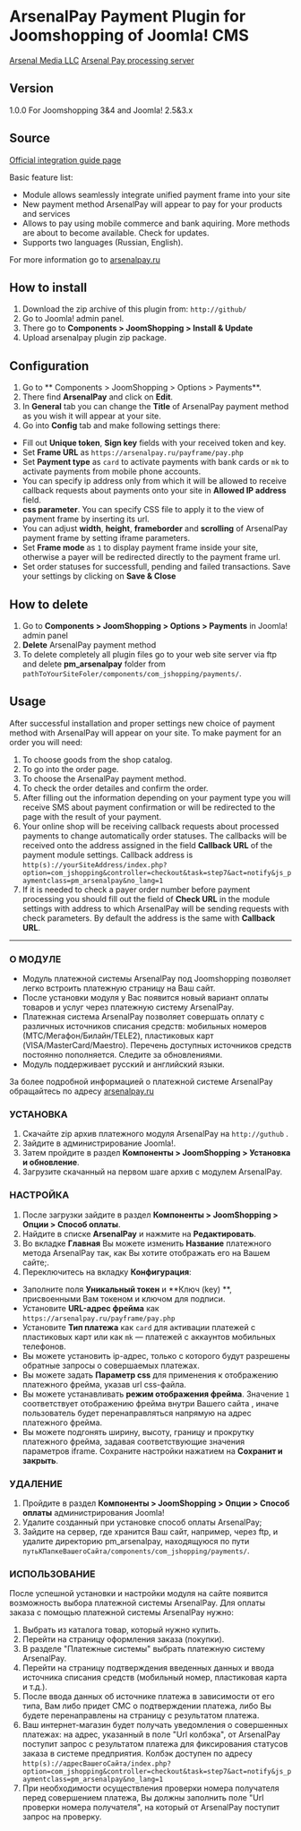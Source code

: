 # ArsenalPay Payment Plugin for Joomshopping of Joomla! CMS

[Arsenal Media LLC](http://www.arsenalmedia.ru/index.php/en)
[Arsenal Pay processing server]( https://arsenalpay.ru/ )

## Version
1.0.0
For Joomshopping 3&4 and Joomla! 2.5&3.x

## Source
[Official integration guide page]( https://arsenalpay.ru/site/integration/ )

Basic feature list:

 * Module allows seamlessly integrate unified payment frame into your site 
 * New payment method ArsenalPay will appear to pay for your products and services
 * Allows to pay using mobile commerce and bank aquiring. More methods are about to become available. Check for updates.
 * Supports two languages (Russian, English).

For more information go to [arsenalpay.ru](http://arsenalpay.ru)
 
## How to install
1. Download the  zip archive of this plugin from:
	`http://github/`
2. Go to Joomla! admin panel.
3. There go  to **Components > JoomShopping > Install & Update**
4. Upload  arsenalpay plugin zip package. 

## Configuration 

1. Go to ** Components > JoomShopping > Options > Payments**.
2. There find **ArsenalPay** and click on **Edit**.
3. In **General** tab you can change the **Title** of ArsenalPay payment method as you wish it will appear at your site.
4. Go into **Config** tab and make following settings there:
- Fill out **Unique token**, **Sign key** fields with your received token and key.
- Set **Frame URL** as `https://arsenalpay.ru/payframe/pay.php`
- Set **Payment type** as `card` to activate payments with bank cards or `mk` to activate payments from mobile phone accounts.
- You can specify ip address only from which it will be allowed to receive callback requests about payments onto your site in **Allowed IP address** field.
- **css parameter**. You can specify CSS file to apply it to the view of payment frame by inserting its url.
- You can adjust **width**, **height**, **frameborder** and **scrolling** of ArsenalPay payment frame by setting iframe parameters.
- Set **Frame mode** as `1` to display payment frame inside your site, otherwise a payer will be redirected directly to the payment frame url.
- Set order statuses for successfull, pending and failed transactions.
Save your settings by clicking on **Save & Close**

## How to delete
1. Go to **Components > JoomShopping > Options > Payments** in Joomla! admin panel
2. **Delete** ArsenalPay payment method
3. To delete completely all plugin files go to your web site server via ftp and delete **pm_arsenalpay** folder from `pathToYourSiteFoler/components/com_jshopping/payments/`. 

## Usage
After successful installation and proper settings new choice of payment method with ArsenalPay will appear on your site. To make payment for an order you will need:
1. To choose goods from the shop catalog.
2. To go into the order page.
3. To choose the ArsenalPay payment method.
4. To check the order detailes and confirm the order.
5. After filling out the information depending on your payment type you will receive SMS about payment confirmation or will be redirected to the page with the result of your payment.
6. Your online shop will be receiving callback requests about processed payments to change automatically order statuses. The callbacks will be received onto the address assigned in the field **Callback URL** of the payment module settings.
Callback address is `http(s)://yourSiteAddress/index.php?option=com_jshopping&controller=checkout&task=step7&act=notify&js_paymentclass=pm_arsenalpay&no_lang=1`
7. If it is needed to check a payer order number before payment processing you should fill out the field of **Check URL** in the module settings with address to which ArsenalPay will be sending requests with check parameters. By default the address is the same with **Callback URL**. 

------------------
### О МОДУЛЕ
* Модуль платежной системы ArsenalPay под Joomshopping позволяет легко встроить платежную страницу на Ваш сайт.
* После установки модуля у Вас появится новый вариант оплаты товаров и услуг через платежную систему ArsenalPay.
* Платежная система ArsenalPay позволяет совершать оплату с различных источников списания средств: мобильных номеров (МТС/Мегафон/Билайн/TELE2), пластиковых карт (VISA/MasterCard/Maestro). Перечень доступных источников средств постоянно пополняется. Следите за обновлениями.
* Модуль поддерживает русский и английский языки.

За более подробной информацией о платежной системе ArsenalPay обращайтесь по адресу [arsenalpay.ru](http://arsenalpay.ru)

### УСТАНОВКА 
1. Скачайте  zip архив платежного модуля ArsenalPay на `http://guthub` .
2. Зайдите в администрирование Joomla!.
3. Затем пройдите в раздел **Компоненты > JoomShopping > Установка и обновление**.
4. Загрузите скачанный на первом шаге архив c модулем ArsenalPay.

### НАСТРОЙКА
1. После загрузки зайдите в раздел **Компоненты > JoomShopping > Опции > Способ оплаты**.
2. Найдите в списке **ArsenalPay** и нажмите на **Редактировать**.
7. Во вкладке **Главная** Вы можете изменить **Название** платежного метода ArsenalPay так, как Вы хотите отображать его на Вашем сайте;.
8. Переключитесь  на вкладку **Конфигурация**:
- Заполните поля **Уникальный токен** и **Ключ (key) **, присвоенными Вам токеном и ключом для подписи.
- Установите **URL-адрес фрейма** как `https://arsenalpay.ru/payframe/pay.php`
- Установите **Тип платежа** как `card` для активации платежей с пластиковых карт или  как `mk` — платежей с аккаунтов мобильных телефонов.
- Вы можете установить ip-адрес, только с которого будут разрешены обратные запросы о совершаемых платежах.
- Вы можете задать **Параметр css** для применения к отображению платежного фрейма, указав url css-файла.
- Вы можете устанавливать **режим отображения фрейма**. Значение `1` соответствует отображению фрейма внутри Вашего сайта , иначе пользователь будет перенаправляться напрямую на адрес платежного фрейма.
- Вы можете подгонять ширину, высоту, границу и прокрутку платежного фрейма, задавая соответствующие значения параметров iframe.
Сохраните настройки нажатием на **Сохранит и закрыть**.


### УДАЛЕНИЕ
1. Пройдите в раздел **Компоненты > JoomShopping > Опции > Способ оплаты**  администрирования Joomla!
2. Удалите созданный при установке способ оплаты ArsenalPay;
3. Зайдите на сервер, где хранится Ваш сайт, например, через ftp, и удалите директорию pm_arsenalpay, находящуюся по пути `путьКПапкеВашегоСайта/components/com_jshopping/payments/`.

### ИСПОЛЬЗОВАНИЕ
После успешной установки и настройки модуля на сайте появится возможность выбора платежной системы ArsenalPay.
Для оплаты заказа с помощью платежной системы ArsenalPay нужно:

1. Выбрать из каталога товар, который нужно купить.
2. Перейти на страницу оформления заказа (покупки).
3. В разделе "Платежные системы" выбрать платежную систему ArsenalPay.
4. Перейти на страницу подтверждения введенных данных и ввода источника списания средств (мобильный номер, пластиковая карта и т.д.).
5. После ввода данных об источнике платежа в зависимости от его типа, Вам либо придет СМС о подтверждении платежа, либо Вы будете перенаправлены на страницу с результатом платежа.
6. Ваш интернет-магазин будет получать уведомления о совершенных платежах: на адрес, указанный в поле "Url колбэка", от ArsenalPay поступит запрос с результатом платежа для фиксирования статусов заказа в системе предприятия.
Колбэк доступен по адресу `http(s)://адресВашегоСайта/index.php?option=com_jshopping&controller=checkout&task=step7&act=notify&js_paymentclass=pm_arsenalpay&no_lang=1`
7. При необходимости осуществления проверки номера получателя перед совершением платежа, Вы должны заполнить поле "Url проверки номера получателя", на который от ArsenalPay поступит запрос на проверку.

 




